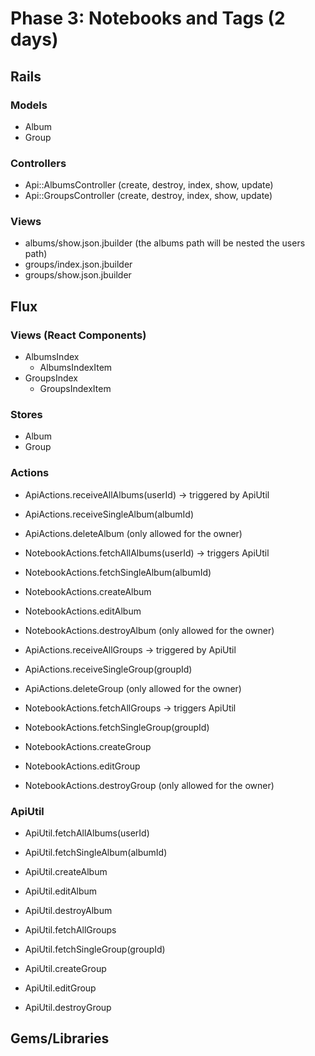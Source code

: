 # Phase 3: Notebooks and Tags (2 days)

## Rails
### Models
* Album
* Group

### Controllers
* Api::AlbumsController (create, destroy, index, show, update)
* Api::GroupsController (create, destroy, index, show, update)

### Views
* albums/show.json.jbuilder (the albums path will be nested the users path)
* groups/index.json.jbuilder
* groups/show.json.jbuilder

## Flux
### Views (React Components)
* AlbumsIndex
  - AlbumsIndexItem
* GroupsIndex
  - GroupsIndexItem

### Stores
* Album
* Group

### Actions
* ApiActions.receiveAllAlbums(userId) -> triggered by ApiUtil
* ApiActions.receiveSingleAlbum(albumId)
* ApiActions.deleteAlbum (only allowed for the owner)
* NotebookActions.fetchAllAlbums(userId) -> triggers ApiUtil
* NotebookActions.fetchSingleAlbum(albumId)
* NotebookActions.createAlbum
* NotebookActions.editAlbum
* NotebookActions.destroyAlbum (only allowed for the owner)

* ApiActions.receiveAllGroups -> triggered by ApiUtil
* ApiActions.receiveSingleGroup(groupId)
* ApiActions.deleteGroup (only allowed for the owner)
* NotebookActions.fetchAllGroups -> triggers ApiUtil
* NotebookActions.fetchSingleGroup(groupId)
* NotebookActions.createGroup
* NotebookActions.editGroup
* NotebookActions.destroyGroup (only allowed for the owner)

### ApiUtil
* ApiUtil.fetchAllAlbums(userId)
* ApiUtil.fetchSingleAlbum(albumId)
* ApiUtil.createAlbum
* ApiUtil.editAlbum
* ApiUtil.destroyAlbum

* ApiUtil.fetchAllGroups
* ApiUtil.fetchSingleGroup(groupId)
* ApiUtil.createGroup
* ApiUtil.editGroup
* ApiUtil.destroyGroup

## Gems/Libraries
